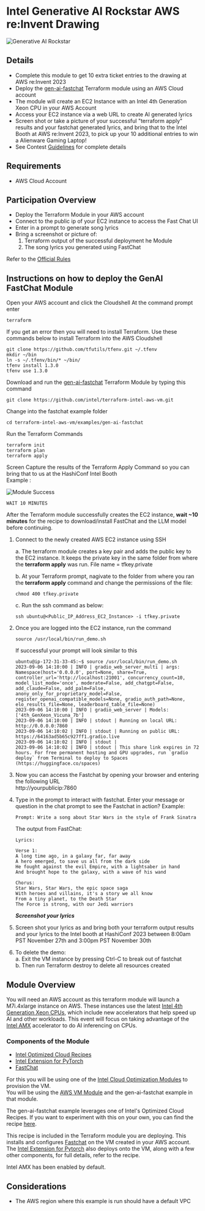 # Intel Generative AI Rockstar AWS re:Invent Drawing

![Generative AI Rockstar](images/ai-rockstar.png)

## Details

- Complete this module to get 10 extra ticket entries to the drawing at AWS re:Invent 2023
- Deploy the [gen-ai-fastchat](https://github.com/intel/terraform-intel-aws-vm/tree/main/examples/gen-ai-fastchat) Terraform module using an AWS Cloud account
- The module will create an EC2 Instance with an Intel 4th Generation Xeon CPU in your AWS Account
- Access your EC2 instance via a web URL to create AI generated lyrics
- Screen shot or take a picture of your successful "terraform apply" results and your fastchat generated lyrics, and bring that to the Intel  Booth at AWS re:Invent 2023, to pick up your 10 additional entries to win a Alienware Gaming Laptop!
- See Contest [Guidelines](guidelines.md) for complete details

## Requirements
- AWS Cloud Account

## Participation Overview

* Deploy the Terraform Module in your AWS account
* Connect to the public ip of your EC2 instance to access the Fast Chat UI
* Enter in a prompt to generate song lyrics
* Bring a screenshot or picture of:
    1) Terraform output of the successful deployment he Module
    2) The song lyrics you generated using FastChat

Refer to the [Official Rules](terms.md)


## Instructions on how to deploy the GenAI FastChat Module

Open your AWS account and click the Cloudshell
At the command prompt enter
```Shell
terraform
```
If you get an error then you will need to install Terraform. Use these commands below to install Terraform into the AWS Cloudshell
```Shell
git clone https://github.com/tfutils/tfenv.git ~/.tfenv
mkdir ~/bin
ln -s ~/.tfenv/bin/* ~/bin/
tfenv install 1.3.0
tfenv use 1.3.0
```
Download and run the [gen-ai-fastchat](https://github.com/intel/terraform-intel-aws-vm/tree/main/examples/gen-ai-fastchat) Terraform Module by typing this command
```Shell
git clone https://github.com/intel/terraform-intel-aws-vm.git
```
Change into the fastchat example folder
```Shell
cd terraform-intel-aws-vm/examples/gen-ai-fastchat
```

Run the Terraform Commands
```Shell
terraform init
terraform plan
terraform apply
```
Screen Capture the results of the Terraform Apply Command so you can bring that to us at the HashiConf Intel Booth <br>
Example :

![Module Success](images/genai-aws-success.png)
<br>

```Shell
WAIT 10 MINUTES
```
After the Terraform module successfully creates the EC2 instance, **wait ~10 minutes** for the recipe to download/install FastChat and the LLM model before continuing.

1. Connect to the newly created AWS EC2 instance using SSH<br>
  
      a. The terraform module creates a key pair and adds the public key to the EC2 instance. It keeps the private key in the same folder from where the **terraform apply** was run. File name = tfkey.private<br>
  
    b. At your Terraform prompt, nagivate to the folder from where you ran the **terraform apply** command and change the permissions of the file:
    ```hcl
    chmod 400 tfkey.private
    ```

    c. Run the ssh command as below:
    ```hcl
    ssh ubuntu@<Public_IP_Address_EC2_Instance> -i tfkey.private
    ```

2. Once you are logged into the EC2 instance, run the command
    ```hcl
    source /usr/local/bin/run_demo.sh
    ```
    If successful your prompt will look similar to this
    ```shell
    ubuntu@ip-172-31-33-45:~$ source /usr/local/bin/run_demo.sh
    2023-09-06 14:10:00 | INFO | gradio_web_server_multi | args: Namespace(host='0.0.0.0', port=None, share=True, controller_url='http://localhost:21001', concurrency_count=10, model_list_mode='once', moderate=False, add_chatgpt=False, add_claude=False, add_palm=False, anony_only_for_proprietary_model=False, register_openai_compatible_models=None, gradio_auth_path=None, elo_results_file=None, leaderboard_table_file=None)
    2023-09-06 14:10:00 | INFO | gradio_web_server | Models: ['4th_GenXeon_Vicuna_7b']
    2023-09-06 14:10:00 | INFO | stdout | Running on local URL:  http://0.0.0.0:7860
    2023-09-06 14:10:02 | INFO | stdout | Running on public URL: https://64163ad5b65c927ff1.gradio.live
    2023-09-06 14:10:02 | INFO | stdout |
    2023-09-06 14:10:02 | INFO | stdout | This share link expires in 72 hours. For free permanent hosting and GPU upgrades, run `gradio deploy` from Terminal to deploy to Spaces (https://huggingface.co/spaces)
    ```


3. Now you can access the Fastchat by opening your browser and entering the following URL     
http://yourpublicip:7860

4. Type in the prompt to interact with fastchat. Enter your message or question in the chat prompt to see the Fastchat in action?  Example:

    ```text
    Prompt: Write a song about Star Wars in the style of Frank Sinatra
    ```

    The output from FastChat:
    ```text
    Lyrics: 

    Verse 1:
    A long time ago, in a galaxy far, far away
    A hero emerged, to save us all from the dark side
    He fought against the evil Empire, with a lightsaber in hand
    And brought hope to the galaxy, with a wave of his wand

    Chorus:
    Star Wars, Star Wars, the epic space saga
    With heroes and villains, it's a story we all know
    From a tiny planet, to the Death Star
    The Force is strong, with our Jedi warriors
    ```

    ***Screenshot your lyrics***


5. Screen shot your lyrics as and bring both your terraform output results and your lyrics to the Intel booth at HashiConf 2023 between 8:00am PST November 27th and 3:00pm PST November 30th 

5. To delete the demo:<br>
  a. Exit the VM instance by pressing Ctrl-C to break out of fastchat<br>
  b. Then run Terraform destroy to delete all resources created<br>


## Module Overview
You will need an AWS account as this terraform module will launch a M7i.4xlarge instance on AWS. These instances use the latest [Intel 4th Generation Xeon CPUs](https://www.intel.com/content/www/us/en/products/docs/processors/xeon-accelerated/4th-gen-xeon-scalable-processors.html), which include new accelerators that help speed up AI and other workloads. This event will focus on taking advantage of the [Intel AMX](https://www.intel.com/content/www/us/en/products/docs/accelerator-engines/advanced-matrix-extensions/overview.html) accelerator to do AI inferencing on CPUs.

### Components of the Module
- [Intel Optimized Cloud Recipes](https://github.com/intel/optimized-cloud-recipes)
- [Intel Extension for PyTorch](https://github.com/intel/intel-extension-for-pytorch)
- [FastChat](https://github.com/lm-sys/FastChat)

For this you will be using one of the [Intel Cloud Optimization Modules](https://www.intel.com/content/www/us/en/developer/topic-technology/cloud-optimization.html) to provision the VM. <br>
You will be using the [AWS VM Module](https://github.com/intel/terraform-intel-aws-vm) and the gen-ai-fastchat example in that module.

The gen-ai-fastchat example leverages one of Intel's Optimized Cloud Recipes. If you want to experiment with this on your own, you can find the recipe [here](https://github.com/intel/optimized-cloud-recipes/tree/main/recipes/ai-fastchat-amx-ubuntu).

This recipe is included in the Terraform module you are deploying.  This installs and configures [Fastchat](https://github.com/lm-sys/FastChat) on the VM created in your AWS account. The [Intel Extension for Pytorch](https://github.com/intel/intel-extension-for-pytorch) also deploys onto the VM, along with a few other components, for full details, refer to the recipe.

Intel AMX has been enabled by default.

## Considerations
- The AWS region where this example is run should have a default VPC



